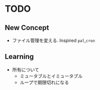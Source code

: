 # TODO

## New Concept

- ファイル管理を変える. Inspired `pal`,`cron`

## Learning

- 所有について
  - ミュータブルとイミュータブル
  - ループで期限切れになる
